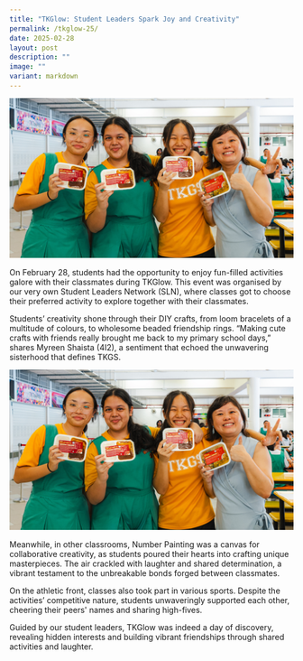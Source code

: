 ```yaml
---
title: "TKGlow: Student Leaders Spark Joy and Creativity"
permalink: /tkglow-25/
date: 2025-02-28
layout: post
description: ""
image: ""
variant: markdown
---
```

<img src="/images/Sparkling_Moment/2025/TDD_Hero.png">
<p>On February 28, students had the opportunity to enjoy fun-filled activities galore with their classmates during TKGlow. This event was organised by our very own Student Leaders Network (SLN), where classes got to choose their preferred activity to explore together with their classmates. </p>
<p>Students’ creativity shone through their DIY crafts, from loom bracelets of a multitude of colours, to wholesome beaded friendship rings. “Making cute crafts with friends really brought me back to my primary school days,” shares Myreen Shaista (4I2), a sentiment that echoed the unwavering sisterhood that defines TKGS.</p>
<img src="/images/Sparkling_Moment/2025/TDD_Hero.png">
<p>Meanwhile, in other classrooms, Number Painting was a canvas for collaborative creativity, as students poured their hearts into crafting unique masterpieces. The air crackled with laughter and shared determination, a vibrant testament to the unbreakable bonds forged between classmates.</p>
<p>On the athletic front, classes also took part in various sports. Despite the activities’ competitive nature, students unwaveringly supported each other, cheering their peers' names and sharing high-fives. 
</p>
<p>Guided by our student leaders, TKGlow was indeed a day of discovery, revealing hidden interests and building vibrant friendships through shared activities and laughter.</p>